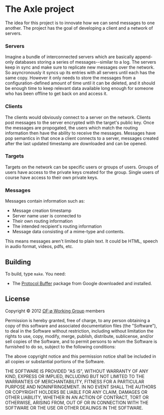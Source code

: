 The Axle project
================

The idea for this project is to innovate how we can send messages to one another. The project has the goal of developing a client and a network of servers.

### Servers

Imagine a bundle of interconnected servers which are basically append-only databases storing a series of messages--similar to a log. The servers keep in sync and make sure to replicate new messages over the network. So asyncronously it syncs up its entries with all servers until each has the same copy. However it only needs to store the messages from a configuration-defined amount of time until it can be deleted, and it should be enough time to keep relevant data available long enough for someone who has been offline to get back on and access it. 

### Clients

The clients would obviously connect to a server on the network. Clients post messages to the server encrypted with the target's public key. Once the messages are propogated, the users which match the routing information then have the ability to receive the messages. Messages have pop semantics in that once a client connects to a server, messages created after the last updated timestamp are downloaded and can be opened.

### Targets

Targets on the network can be specific users or groups of users. Groups of users have access to the private keys created for the group. Single users of course have access to their own private keys.

### Messages

Messages contain information such as:

* Message creation timestamp
* Server name user is connected to
* Their own routing information
* The intended recipient's routing information
* Message data consisting of a mime-type and contents.

This means messages aren't limited to plain text. It could be HTML, speech in audio format, videos, pdfs, etc.


Building
--------

To build, type `make`. You need:

* The [Protocol Buffer](https://developers.google.com/protocol-buffers/) package from Google downloaded and installed.

License
-------

Copyright © 2012 [ΩF:∅ Working Group][1] members

Permission is hereby granted, free of charge, to any person obtaining a copy of this software and associated documentation files (the "Software"), to deal in the Software without restriction, including without limitation the rights to use, copy, modify, merge, publish, distribute, sublicense, and/or sell copies of the Software, and to permit persons to whom the Software is furnished to do so, subject to the following conditions:

The above copyright notice and this permission notice shall be included in all copies or substantial portions of the Software.

THE SOFTWARE IS PROVIDED "AS IS", WITHOUT WARRANTY OF ANY KIND, EXPRESS OR IMPLIED, INCLUDING BUT NOT LIMITED TO THE WARRANTIES OF MERCHANTABILITY, FITNESS FOR A PARTICULAR PURPOSE AND NONINFRINGEMENT. IN NO EVENT SHALL THE AUTHORS OR COPYRIGHT HOLDERS BE LIABLE FOR ANY CLAIM, DAMAGES OR OTHER LIABILITY, WHETHER IN AN ACTION OF CONTRACT, TORT OR OTHERWISE, ARISING FROM, OUT OF OR IN CONNECTION WITH THE SOFTWARE OR THE USE OR OTHER DEALINGS IN THE SOFTWARE.

[1]: http://wg.oftn.org
